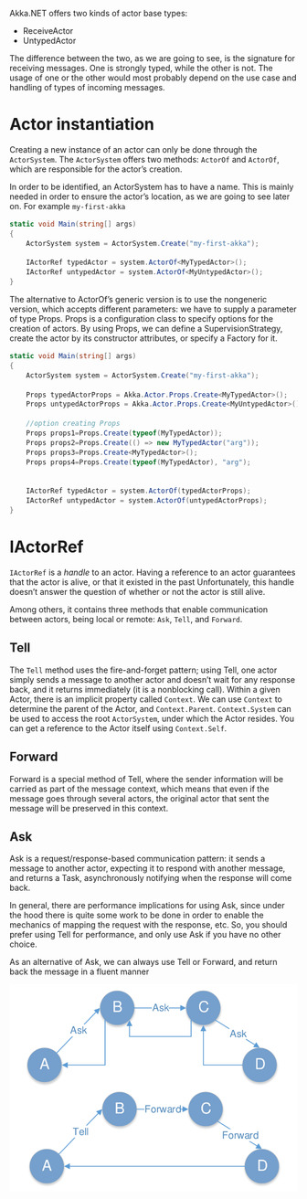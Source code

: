 Akka.NET offers two kinds of actor base types: 
 - ReceiveActor 
 - UntypedActor
 
 The difference between the two, as we are going to see, is the signature for receiving messages. One is strongly typed, while the other is not. The usage of one or the other would most probably depend on the use case and handling of types of incoming messages.

 # Actor instantiation
 Creating a new instance of an actor can only be done through the <code>ActorSystem</code>. The <code>ActorSystem</code> offers two methods: <code>ActorOf</code> and <code>ActorOf<T></code>, which are responsible for the actor’s creation.

 In order to be identified, an ActorSystem has to have a name. This is mainly needed in order to ensure the actor’s location, as we are going to see later on. For example <code>my-first-akka</code>

```csharp
static void Main(string[] args)
{
    ActorSystem system = ActorSystem.Create("my-first-akka");

    IActorRef typedActor = system.ActorOf<MyTypedActor>();
    IActorRef untypedActor = system.ActorOf<MyUntypedActor>();
}
```

The alternative to ActorOf’s generic version is to use the nongeneric version, which accepts different parameters: we have to supply a parameter of type Props. Props is a configuration class to specify options for the creation of actors. By using Props, we can define a SupervisionStrategy, create the actor by its constructor attributes, or specify a Factory for it.

```csharp
static void Main(string[] args)
{
    ActorSystem system = ActorSystem.Create("my-first-akka");

    Props typedActorProps = Akka.Actor.Props.Create<MyTypedActor>();
    Props untypedActorProps = Akka.Actor.Props.Create<MyUntypedActor>();

    //option creating Props
    Props props1=Props.Create(typeof(MyTypedActor));
    Props props2=Props.Create(() => new MyTypedActor("arg"));
    Props props3=Props.Create<MyTypedActor>();
    Props props4=Props.Create(typeof(MyTypedActor), "arg");


    IActorRef typedActor = system.ActorOf(typedActorProps);
    IActorRef untypedActor = system.ActorOf(untypedActorProps);
}

```

# IActorRef
<code>IActorRef</code> is a *handle* to an actor. Having a reference to an actor guarantees that the actor is alive, or that it existed in the past Unfortunately, this handle doesn’t answer the question of whether or not the actor is still alive.

Among others, it contains three methods that enable communication between actors, being local or remote: <code>Ask</code>, <code>Tell</code>, and <code>Forward</code>.

## Tell
The <code>Tell</code> method uses the fire-and-forget pattern; using Tell, one actor simply sends a message to another actor and doesn’t wait for any response back, and it returns immediately (it is a nonblocking call). Within a given Actor, there is an implicit property called <code>Context</code>. We can use <code>Context</code> to determine the parent of the Actor, and <code>Context.Parent</code>. <code>Context.System</code> can be used to access the root <code>ActorSystem</code>, under which the Actor resides. You can get a reference to the Actor itself
using <code>Context.Self</code>.

## Forward
Forward is a special method of Tell, where the sender information will be carried as part of the message context, which means that even if the message goes through several actors, the original actor that sent the message will be preserved in this context.

## Ask
Ask is a request/response-based communication pattern: it sends a message to another actor, expecting it to respond with another message, and returns a Task, asynchronously notifying when the response will come back.

In general, there are performance implications for using Ask, since under the hood there is quite some work to be done in order to enable the mechanics of mapping the request with the response, etc. So, you should prefer using Tell for performance, and only use Ask if you have no other choice.

As an alternative of Ask, we can always use Tell or Forward, and return back the message in a fluent manner

<img src="images/ask-vs-tell-forward.png">